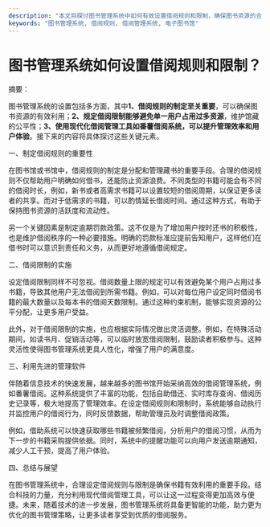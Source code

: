 ```yaml
---
description: "本文将探讨图书管理系统中如何有效设置借阅规则和限制，确保图书资源的合理利用。"
keywords: "图书管理系统, 借阅规则, 借阅管理系统, 电子图书馆"
---
```

# 图书管理系统如何设置借阅规则和限制？

摘要：

图书管理系统的设置包括多方面，其中**1、借阅规则的制定至关重要**，可以确保图书资源的有效利用；**2、规定借阅限制能够避免单一用户占用过多资源**，维护馆藏的公平性；**3、使用现代化借阅管理工具如番薯借阅系统，可以提升管理效率和用户体验**。接下来的内容将具体探讨这些关键元素。

一、制定借阅规则的重要性

在图书馆或书馆中，借阅规则的制定是分配和管理藏书的重要手段。合理的借阅规则不仅帮助用户明确如何借书，还能防止资源浪费。不同类型的书籍可能会有不同的借阅时长，例如，新书或者高需求书籍可以设置较短的借阅周期，以保证更多读者的共享。而对于低需求的书籍，可以酌情延长借阅时间。通过这种方式，有助于保持图书资源的活跃度和流动性。

另一个关键因素是制定逾期罚款政策。这不仅是为了增加用户按时还书的积极性，也是维护借阅秩序的一种必要措施。明确的罚款标准应提前告知用户，这样他们在借书时可以意识到责任和义务，从而更好地遵循借阅规定。

二、借阅限制的实施

设定借阅限制同样不可忽视。借阅数量上限的规定可以有效避免某个用户占用过多书籍，导致其他用户无法借阅到所需书籍。例如，可以对每位用户设定同时借阅书籍的最大数量以及每本书的借阅天数限制。通过这种约束机制，能够实现资源的公平分配，让更多用户受益。

此外，对于借阅限制的实施，也应根据实际情况做出灵活调整。例如，在特殊活动期间，如读书月、促销活动等，可以临时放宽借阅限制，鼓励读者积极参与。这种灵活性使得图书管理系统更具人性化，增强了用户的满意度。

三、利用先进的管理软件

伴随着信息技术的快速发展，越来越多的图书馆开始采纳高效的借阅管理系统，例如番薯借阅。这种系统提供了丰富的功能，包括自助借还、实时库存查询、借阅历史记录等，极大地提高了管理效率。在设定借阅规则和限制时，系统能够自动执行并监控用户的借阅行为，同时反馈数据，帮助管理员及时调整借阅政策。

例如，借助系统可以快速获取哪些书籍被频繁借阅，分析用户的借阅习惯，从而为下一步的书籍采购提供依据。同时，系统中的提醒功能可以向用户发送逾期通知，减少人工干预，提高了用户体验。

四、总结与展望

在图书管理系统中，合理设定借阅规则与限制是确保书籍有效利用的重要手段。结合科技的力量，充分利用现代借阅管理工具，可以让这一过程变得更加高效与便捷。未来，随着技术的进一步发展，图书管理系统将具备更智能的功能，助力更为优化的图书管理策略，让更多读者享受到优质的借阅服务。
